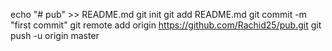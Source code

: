echo "# pub" >> README.md
git init
git add README.md
git commit -m "first commit"
git remote add origin https://github.com/Rachid25/pub.git
git push -u origin master

